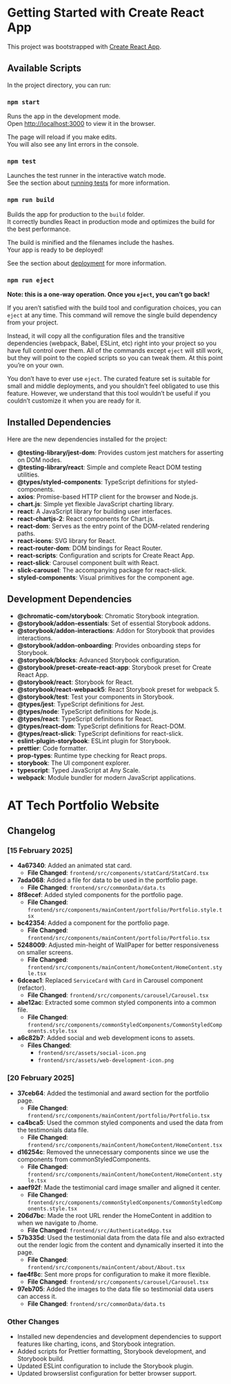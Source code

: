 # Getting Started with Create React App

This project was bootstrapped with [Create React App](https://github.com/facebook/create-react-app).

## Available Scripts

In the project directory, you can run:

### `npm start`

Runs the app in the development mode.\
Open [http://localhost:3000](http://localhost:3000) to view it in the browser.

The page will reload if you make edits.\
You will also see any lint errors in the console.

### `npm test`

Launches the test runner in the interactive watch mode.\
See the section about [running tests](https://facebook.github.io/create-react-app/docs/running-tests) for more information.

### `npm run build`

Builds the app for production to the `build` folder.\
It correctly bundles React in production mode and optimizes the build for the best performance.

The build is minified and the filenames include the hashes.\
Your app is ready to be deployed!

See the section about [deployment](https://facebook.github.io/create-react-app/docs/deployment) for more information.

### `npm run eject`

**Note: this is a one-way operation. Once you `eject`, you can’t go back!**

If you aren’t satisfied with the build tool and configuration choices, you can `eject` at any time. This command will remove the single build dependency from your project.

Instead, it will copy all the configuration files and the transitive dependencies (webpack, Babel, ESLint, etc) right into your project so you have full control over them. All of the commands except `eject` will still work, but they will point to the copied scripts so you can tweak them. At this point you’re on your own.

You don’t have to ever use `eject`. The curated feature set is suitable for small and middle deployments, and you shouldn’t feel obligated to use this feature. However, we understand that this tool wouldn’t be useful if you couldn’t customize it when you are ready for it.

## Installed Dependencies

Here are the new dependencies installed for the project:

-   **@testing-library/jest-dom**: Provides custom jest matchers for asserting on DOM nodes.
-   **@testing-library/react**: Simple and complete React DOM testing utilities.
-   **@types/styled-components**: TypeScript definitions for styled-components.
-   **axios**: Promise-based HTTP client for the browser and Node.js.
-   **chart.js**: Simple yet flexible JavaScript charting library.
-   **react**: A JavaScript library for building user interfaces.
-   **react-chartjs-2**: React components for Chart.js.
-   **react-dom**: Serves as the entry point of the DOM-related rendering paths.
-   **react-icons**: SVG library for React.
-   **react-router-dom**: DOM bindings for React Router.
-   **react-scripts**: Configuration and scripts for Create React App.
-   **react-slick**: Carousel component built with React.
-   **slick-carousel**: The accompanying package for react-slick.
-   **styled-components**: Visual primitives for the component age.

## Development Dependencies

-   **@chromatic-com/storybook**: Chromatic Storybook integration.
-   **@storybook/addon-essentials**: Set of essential Storybook addons.
-   **@storybook/addon-interactions**: Addon for Storybook that provides interactions.
-   **@storybook/addon-onboarding**: Provides onboarding steps for Storybook.
-   **@storybook/blocks**: Advanced Storybook configuration.
-   **@storybook/preset-create-react-app**: Storybook preset for Create React App.
-   **@storybook/react**: Storybook for React.
-   **@storybook/react-webpack5**: React Storybook preset for webpack 5.
-   **@storybook/test**: Test your components in Storybook.
-   **@types/jest**: TypeScript definitions for Jest.
-   **@types/node**: TypeScript definitions for Node.js.
-   **@types/react**: TypeScript definitions for React.
-   **@types/react-dom**: TypeScript definitions for React-DOM.
-   **@types/react-slick**: TypeScript definitions for react-slick.
-   **eslint-plugin-storybook**: ESLint plugin for Storybook.
-   **prettier**: Code formatter.
-   **prop-types**: Runtime type checking for React props.
-   **storybook**: The UI component explorer.
-   **typescript**: Typed JavaScript at Any Scale.
-   **webpack**: Module bundler for modern JavaScript applications.

# AT Tech Portfolio Website

## Changelog

### [15 February 2025]

-   **4a67340**: Added an animated stat card.
    -   **File Changed**: `frontend/src/components/statCard/StatCard.tsx`
-   **7ada068**: Added a file for data to be used in the portfolio page.
    -   **File Changed**: `frontend/src/commonData/data.ts`
-   **8f8ecef**: Added styled components for the portfolio page.
    -   **File Changed**: `frontend/src/components/mainContent/portfolio/Portfolio.style.tsx`
-   **bc42354**: Added a component for the portfolio page.
    -   **File Changed**: `frontend/src/components/mainContent/portfolio/Portfolio.tsx`
-   **5248009**: Adjusted min-height of WallPaper for better responsiveness on smaller screens.
    -   **File Changed**: `frontend/src/components/mainContent/homeContent/HomeContent.style.tsx`
-   **6dceac1**: Replaced `ServiceCard` with `Card` in Carousel component (refactor).
    -   **File Changed**: `frontend/src/components/carousel/Carousel.tsx`
-   **abe12ac**: Extracted some common styled components into a common file.
    -   **File Changed**: `frontend/src/components/commonStyledComponents/CommonStyledComponents.style.tsx`
-   **a6c82b7**: Added social and web development icons to assets.
    -   **Files Changed**:
        -   `frontend/src/assets/social-icon.png`
        -   `frontend/src/assets/web-development-icon.png`

### [20 February 2025]

-   **37ceb64**: Added the testimonial and award section for the portfolio page.
    -   **File Changed**: `frontend/src/components/mainContent/portfolio/Portfolio.tsx`
-   **ca4bca5**: Used the common styled components and used the data from the testimonials data file.
    -   **File Changed**: `frontend/src/components/mainContent/homeContent/HomeContent.tsx`
-   **d16254c**: Removed the unnecessary components since we use the components from commonStyledComponents.
    -   **File Changed**: `frontend/src/components/mainContent/homeContent/HomeContent.style.tsx`
-   **aaef92f**: Made the testimonial card image smaller and aligned it center.
    -   **File Changed**: `frontend/src/components/commonStyledComponents/CommonStyledComponents.style.tsx`
-   **206d7bc**: Made the root URL render the HomeContent in addition to when we navigate to /home.
    -   **File Changed**: `frontend/src/AuthenticatedApp.tsx`
-   **57b335d**: Used the testimonial data from the data file and also extracted out the render logic from the content and dynamically inserted it into the page.
    -   **File Changed**: `frontend/src/components/mainContent/about/About.tsx`
-   **fae4f8c**: Sent more props for configuration to make it more flexible.
    -   **File Changed**: `frontend/src/components/carousel/Carousel.tsx`
-   **97eb705**: Added the images to the data file so testimonial data users can access it.
    -   **File Changed**: `frontend/src/commonData/data.ts`

### Other Changes

-   Installed new dependencies and development dependencies to support features like charting, icons, and Storybook integration.
-   Added scripts for Prettier formatting, Storybook development, and Storybook build.
-   Updated ESLint configuration to include the Storybook plugin.
-   Updated browserslist configuration for better browser support.
